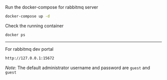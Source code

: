 Run the docker-compose for rabbitmq server

```sh
docker-compose up -d
```

Check the running container 

```sh
docker ps
```

---

For rabbitmq dev portal 

```sh
http://127.0.0.1:15672
```

*Note*: The default administrator username and password are `guest` and `guest`

